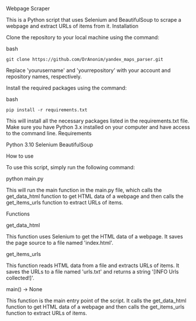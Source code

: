 Webpage Scraper

This is a Python script that uses Selenium and BeautifulSoup to scrape a webpage and extract URLs of items from it.
Installation

Clone the repository to your local machine using the command:

bash

    git clone https://github.com/DrAnonim/yandex_maps_parser.git

Replace 'yourusername' and 'yourrepository' with your account and repository names, respectively.

Install the required packages using the command:

bash
    
    pip install -r requirements.txt

This will install all the necessary packages listed in the requirements.txt file. 
Make sure you have Python 3.x installed on your computer and have access to the command line.
Requirements 

Python 3.10
Selenium
BeautifulSoup

How to use

To use this script, simply run the following command:

python main.py

This will run the main function in the main.py file, 
which calls the get_data_html function to get HTML data of a webpage and then calls the get_items_urls 
function to extract URLs of items.

Functions

get_data_html

This function uses Selenium to get the HTML data of a webpage. It saves the page source to a file named 'index.html'.

get_items_urls

This function reads HTML data from a file and extracts URLs of items. 
It saves the URLs to a file named 'urls.txt' and returns a string '[INFO Urls collected!]'.

main() -> None

This function is the main entry point of the script. 
It calls the get_data_html function to get HTML data of a webpage and then calls the get_items_urls function 
to extract URLs of items.